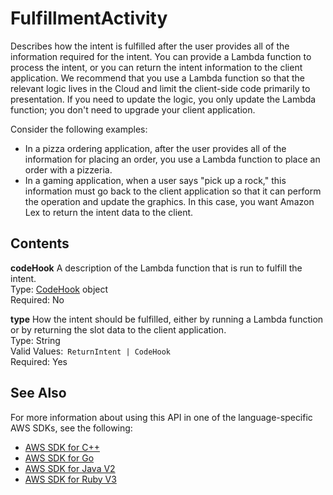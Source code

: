 # FulfillmentActivity<a name="API_FulfillmentActivity"></a>

 Describes how the intent is fulfilled after the user provides all of the information required for the intent\. You can provide a Lambda function to process the intent, or you can return the intent information to the client application\. We recommend that you use a Lambda function so that the relevant logic lives in the Cloud and limit the client\-side code primarily to presentation\. If you need to update the logic, you only update the Lambda function; you don't need to upgrade your client application\. 

Consider the following examples:
+ In a pizza ordering application, after the user provides all of the information for placing an order, you use a Lambda function to place an order with a pizzeria\. 
+ In a gaming application, when a user says "pick up a rock," this information must go back to the client application so that it can perform the operation and update the graphics\. In this case, you want Amazon Lex to return the intent data to the client\. 

## Contents<a name="API_FulfillmentActivity_Contents"></a>

 **codeHook**   <a name="lex-Type-FulfillmentActivity-codeHook"></a>
 A description of the Lambda function that is run to fulfill the intent\.   
Type: [CodeHook](API_CodeHook.md) object  
Required: No

 **type**   <a name="lex-Type-FulfillmentActivity-type"></a>
 How the intent should be fulfilled, either by running a Lambda function or by returning the slot data to the client application\.   
Type: String  
Valid Values:` ReturnIntent | CodeHook`   
Required: Yes

## See Also<a name="API_FulfillmentActivity_SeeAlso"></a>

For more information about using this API in one of the language\-specific AWS SDKs, see the following:
+  [AWS SDK for C\+\+](https://docs.aws.amazon.com/goto/SdkForCpp/lex-models-2017-04-19/FulfillmentActivity) 
+  [AWS SDK for Go](https://docs.aws.amazon.com/goto/SdkForGoV1/lex-models-2017-04-19/FulfillmentActivity) 
+  [AWS SDK for Java V2](https://docs.aws.amazon.com/goto/SdkForJavaV2/lex-models-2017-04-19/FulfillmentActivity) 
+  [AWS SDK for Ruby V3](https://docs.aws.amazon.com/goto/SdkForRubyV3/lex-models-2017-04-19/FulfillmentActivity) 